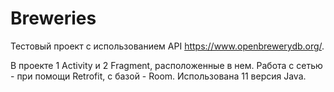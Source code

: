 # Breweries
Тестовый проект с использованием API https://www.openbrewerydb.org/.

В проекте 1 Activity и 2 Fragment, расположенные в нем. 
Работа с сетью - при помощи Retrofit, с базой - Room.
Использована 11 версия Java.
